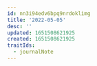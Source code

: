 ```yaml
---
id: nn3i94edv6bpq9nrdoklimg
title: '2022-05-05'
desc: ''
updated: 1651508621925
created: 1651508621925
traitIds:
  - journalNote
---
```


